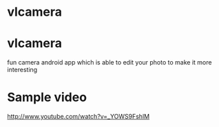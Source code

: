 vlcamera
========

# vlcamera
fun camera android app which is able to edit your photo to make it more interesting

# Sample video

http://www.youtube.com/watch?v=_YOWS9FshlM
